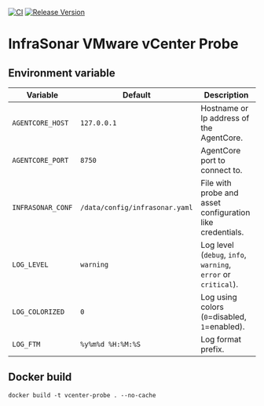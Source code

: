 [![CI](https://github.com/infrasonar/vcenter-probe/workflows/CI/badge.svg)](https://github.com/infrasonar/vcenter-probe/actions)
[![Release Version](https://img.shields.io/github/release/infrasonar/vcenter-probe)](https://github.com/infrasonar/vcenter-probe/releases)

# InfraSonar VMware vCenter Probe

## Environment variable

Variable          | Default                        | Description
----------------- | ------------------------------ | ------------
`AGENTCORE_HOST`  | `127.0.0.1`                    | Hostname or Ip address of the AgentCore.
`AGENTCORE_PORT`  | `8750`                         | AgentCore port to connect to.
`INFRASONAR_CONF` | `/data/config/infrasonar.yaml` | File with probe and asset configuration like credentials.
`LOG_LEVEL`       | `warning`                      | Log level (`debug`, `info`, `warning`, `error` or `critical`).
`LOG_COLORIZED`   | `0`                            | Log using colors (`0`=disabled, `1`=enabled).
`LOG_FTM`         | `%y%m%d %H:%M:%S`              | Log format prefix.

## Docker build

```
docker build -t vcenter-probe . --no-cache
```
